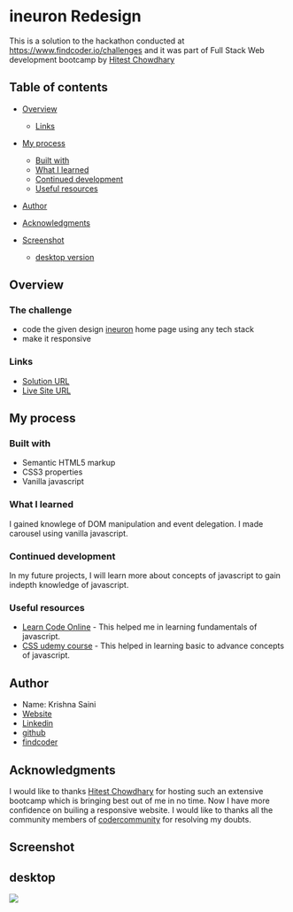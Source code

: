 # ineuron Redesign 
This is a solution to the hackathon conducted at https://www.findcoder.io/challenges and it was part of Full Stack Web development bootcamp by [Hitest Chowdhary](https://www.linkedin.com/in/hiteshchoudhary/?originalSubdomain=in)

## Table of contents

- [Overview](#overview)

  - [Links](#links)
- [My process](#my-process)
  - [Built with](#built-with)
  - [What I learned](#what-i-learned)
  - [Continued development](#continued-development)
  - [Useful resources](#useful-resources)
- [Author](#author)
- [Acknowledgments](#acknowledgments)
- [Screenshot](#screenshot)
  - [desktop version](#desktop)

## Overview

### The challenge

- code the given design [ineuron](https://ineuron.ai/) home page using any tech stack
- make it responsive


### Links
-  [Solution URL](https://github.com/krishna-saini/iNueron-Redesign)
-  [Live Site URL](https://ineuron-redesign-by-krishna-saini.netlify.app/)

## My process

### Built with

- Semantic HTML5 markup
- CSS3 properties
- Vanilla javascript

### What I learned
I gained knowlege of DOM manipulation and event delegation. I made carousel using vanilla javascript.

### Continued development
In my future projects, I will learn more about concepts of javascript to gain indepth knowledge of javascript.

### Useful resources

- [Learn Code Online](https://web.learncodeonline.in/) - This helped me in learning fundamentals of javascript.
- [CSS udemy course](https://www.udemy.com/course/the-complete-javascript-course/learn/lecture/22649001?start=15#overview) - This helped in learning basic to advance concepts of javascript.

## Author
- Name: Krishna Saini
- [Website](https://krishna-saini.netlify.app/)
-  [Linkedin](https://www.linkedin.com/in/krishna-saini-39b4126a/)
- [github](https://github.com/krishna-saini)
- [findcoder](https://www.findcoder.io/u/krishnasaini)


## Acknowledgments
I would like to thanks [Hitest Chowdhary](https://www.linkedin.com/in/hiteshchoudhary/?originalSubdomain=in) for hosting such an extensive bootcamp which is bringing best out of me in no time. Now I have more confidence on builing a responsive website.
I would like to thanks all the community members of [codercommunity](https://web.codercommunity.io/) for resolving my doubts. 

## Screenshot
## desktop
![](https://github.com/krishna-saini/iNueron-Redesign/blob/main/assets/img/screenshot%20(1).png)




